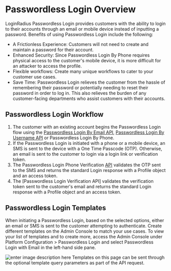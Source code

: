 # Passwordless Login Overview

LoginRadius Passwordless Login provides customers with the ability to login to their accounts through an email or mobile device instead of inputting a password. Benefits of using Passwordless Login include the following:

- A Frictionless Experience: Customers will not need to create and maintain a password for their account.
- Enhanced Security: Since Passwordless Login By Phone requires physical access to the customer's mobile device, it is more difficult for an attacker to access the profile.
- Flexible workflows: Create many unique workflows to cater to your customer use cases.
- Save Time: Passwordless Login relieves the customer from the hassle of remembering their password or potentially needing to reset their password in order to log in. This also relieves the burden of any customer-facing departments who assist customers with their accounts.

## Passwordless Login Workflow

1. The customer with an existing account begins the Passwordless Login flow using the [Passwordless Login By Email API](https://www.loginradius.com/legacy/docs/api/v2/customer-identity-api/passwordless-login/passwordless-login-by-email), [ Passwordless Login By Username API](https://www.loginradius.com/legacy/docs/api/v2/customer-identity-api/passwordless-login/passwordless-login-by-username)
   or Passwordless Login By Phone.
2. If the Passwordless Login is initiated with a phone or a mobile device, an SMS is sent to the device with a One Time Passcode (OTP). Otherwise, an email is sent to the customer to login via a login link or verification token.
3. The Passwordless Login Phone Verification [API](https://www.loginradius.com/legacy/docs/api/v2/customer-identity-api/passwordless-login/passwordless-login-phone-verification) validates the OTP sent to the SMS and returns the standard Login response with a Profile object and an access token.
4. The [Passwordless Login Verification API] validates the verification token sent to the customer's email and returns the standard Login response with a Profile object and an access token.

## Passwordless Login Templates

When initiating a Passwordless Login, based on the selected options, either an email or SMS is sent to the customer attempting to authenticate. Create different templates on the Admin Console to match your use cases. To view your list of templates and to create more, access the Admin Console under Platform Configuration > Passwordless Login and select Passwordless Login with Email in the left-hand side pane.

![enter image description here](https://apidocs.lrcontent.com/images/Passwordless-Login---LoginRadius-User-Dashboard-7_298235e9705c06a3ae5.83954125.png "")
Templates on this page can be sent through the optional template query parameters as part of the API request.
